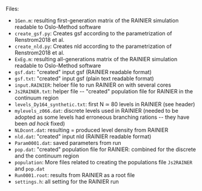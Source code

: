 Files:
- `1Gen.m`: resulting first-generation matrix of the RAINIER simulation readable to Oslo-Method software
- `create_gsf.py`: Creates gsf according to the parametrization of Renstrom2018 et al.
- `create_nld.py`: Creates nld according to the parametrization of Renstrom2018 et al.
- `ExEg.m`: resulting all-generations matrix of the RAINIER simulation readable to Oslo-Method software
- `gsf.dat`: "created" input gsf (RAINIER readable format)
- `gsf.txt`: "created" input gsf (plain text readable format)
- `input.RAINIER`: heloer file to run RAINIER on with several cores
- `Js2RAINER.txt`: helper file -- "created" population file for RAINIER in the continuum region
- `levels_Dy164_synthetic.txt`: first N ≃ 80 levels in RAINIER (see header)
- `mylevels_z066.dat`: discrete levels used in RAINIER (needed to be adopted as some levels had erroneous branching rations -- they have been *ad hock* fixed)
- `NLDcont.dat`: resulting = produced level density from RAINIER
- `nld.dat`: "created" input nld (RAINIER readable format)
- `Param0001.dat`: saved parameters from run
- `pop.dat`: "created" population file for RAINIER: combined for the discrete and the continuum region
- `population`: More files related to creating the populations file `Js2RAINER` and `pop.dat`
- `Run0001.root`: results from RAINIER as a root file
- `settings.h`: all setting for the RAINIER run
